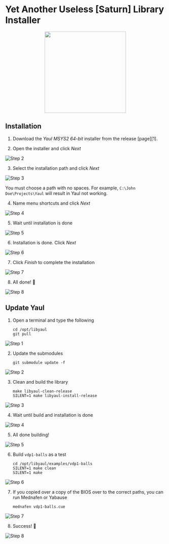 Yet Another Useless [Saturn] Library Installer
===

<p align="center">
  <img width="256" height="256" src=".images/yaul-installer.png">
</p>

## Installation

1. Download the _Yaul MSYS2 64-bit_ installer from the release [page][1].

2. Open the installer and click _Next_

![Step 2](/.images/step_01.png)

3. Select the installation path and click _Next_

![Step 3](/.images/step_02.png)

You must choose a path with no spaces. For example, `C:\John Doe\Projects\Yaul` will result in Yaul not working.

4. Name menu shortcuts and click _Next_

![Step 4](/.images/step_03.png)

5. Wait until installation is done

![Step 5](/.images/step_04.png)

6. Installation is done. Click _Next_

![Step 6](/.images/step_05.png)

7. Click _Finish_ to complete the installation

![Step 7](/.images/step_06.png)

8. All done! :tada:

![Step 8](/.images/step_07.png)

## Update Yaul

1. Open a terminal and type the following

       cd /opt/libyaul
       git pull

![Step 1](/.images/step_08.png)

2. Update the submodules

       git submodule update -f

![Step 2](/.images/step_09.png)

3. Clean and build the library

       make libyaul-clean-release
       SILENT=1 make libyaul-install-release

![Step 3](/.images/step_10.png)

4. Wait until build and installation is done

![Step 4](/.images/step_11.png)

5. All done building!

![Step 5](/.images/step_12.png)

6. Build `vdp1-balls` as a test

       cd /opt/libyaul/examples/vdp1-balls
       SILENT=1 make clean
       SILENT=1 make

![Step 6](/.images/step_13.png)

7. If you copied over a copy of the BIOS over to the correct paths, you can run Mednafen or Yabause

       mednafen vdp1-balls.cue

![Step 7](/.images/step_14.png)

8. Success! :tada:

![Step 8](/.images/step_15.png)
